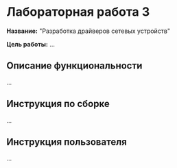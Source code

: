 # Лабораторная работа 3

**Название:** "Разработка драйверов сетевых устройств"

**Цель работы:** ...

## Описание функциональности

...

## Инструкция по сборке

...

## Инструкция пользователя

...
